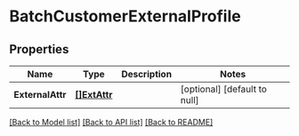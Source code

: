 # BatchCustomerExternalProfile

## Properties
Name | Type | Description | Notes
------------ | ------------- | ------------- | -------------
**ExternalAttr** | [**[]ExtAttr**](ExtAttr.md) |  | [optional] [default to null]

[[Back to Model list]](../README.md#documentation-for-models) [[Back to API list]](../README.md#documentation-for-api-endpoints) [[Back to README]](../README.md)


